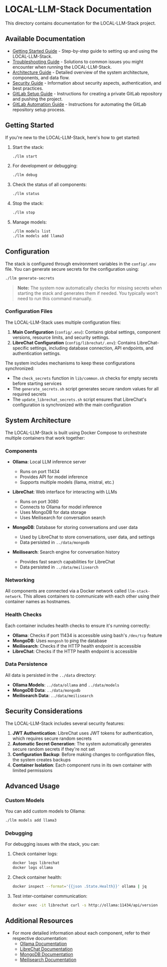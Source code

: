 # LOCAL-LLM-Stack Documentation

This directory contains documentation for the LOCAL-LLM-Stack project.

## Available Documentation

- [Getting Started Guide](getting-started.md) - Step-by-step guide to setting up and using the LOCAL-LLM-Stack.
- [Troubleshooting Guide](troubleshooting.md) - Solutions to common issues you might encounter when running the LOCAL-LLM-Stack.
- [Architecture Guide](architecture.md) - Detailed overview of the system architecture, components, and data flow.
- [Security Guide](security.md) - Information about security aspects, authentication, and best practices.
- [GitLab Setup Guide](gitlab-setup.md) - Instructions for creating a private GitLab repository and pushing the project.
- [GitLab Automation Guide](gitlab-automation.md) - Instructions for automating the GitLab repository setup process.

## Getting Started

If you're new to the LOCAL-LLM-Stack, here's how to get started:

1. Start the stack:
   ```bash
   ./llm start
   ```

2. For development or debugging:
   ```bash
   ./llm debug
   ```

3. Check the status of all components:
   ```bash
   ./llm status
   ```

4. Stop the stack:
   ```bash
   ./llm stop
   ```

5. Manage models:
   ```bash
   ./llm models list
   ./llm models add llama3
   ```

## Configuration

The stack is configured through environment variables in the `config/.env` file. You can generate secure secrets for the configuration using:

```bash
./llm generate-secrets
```

> **Note:** The system now automatically checks for missing secrets when starting the stack and generates them if needed. You typically won't need to run this command manually.

### Configuration Files

The LOCAL-LLM-Stack uses multiple configuration files:

1. **Main Configuration** (`config/.env`): Contains global settings, component versions, resource limits, and security settings.
2. **LibreChat Configuration** (`config/librechat/.env`): Contains LibreChat-specific settings, including database connection, API endpoints, and authentication settings.

The system includes mechanisms to keep these configurations synchronized:

- The `check_secrets` function in `lib/common.sh` checks for empty secrets before starting services
- The `generate_secrets.sh` script generates secure random values for all required secrets
- The `update_librechat_secrets.sh` script ensures that LibreChat's configuration is synchronized with the main configuration

## System Architecture

The LOCAL-LLM-Stack is built using Docker Compose to orchestrate multiple containers that work together:

### Components

- **Ollama**: Local LLM inference server
  - Runs on port 11434
  - Provides API for model inference
  - Supports multiple models (llama, mistral, etc.)

- **LibreChat**: Web interface for interacting with LLMs
  - Runs on port 3080
  - Connects to Ollama for model inference
  - Uses MongoDB for data storage
  - Uses Meilisearch for conversation search

- **MongoDB**: Database for storing conversations and user data
  - Used by LibreChat to store conversations, user data, and settings
  - Data persisted in `../data/mongodb`

- **Meilisearch**: Search engine for conversation history
  - Provides fast search capabilities for LibreChat
  - Data persisted in `../data/meilisearch`

### Networking

All components are connected via a Docker network called `llm-stack-network`. This allows containers to communicate with each other using their container names as hostnames.

### Health Checks

Each container includes health checks to ensure it's running correctly:

- **Ollama**: Checks if port 11434 is accessible using bash's `/dev/tcp` feature
- **MongoDB**: Uses `mongosh` to ping the database
- **Meilisearch**: Checks if the HTTP health endpoint is accessible
- **LibreChat**: Checks if the HTTP health endpoint is accessible

### Data Persistence

All data is persisted in the `../data` directory:

- **Ollama Models**: `../data/ollama` and `../data/models`
- **MongoDB Data**: `../data/mongodb`
- **Meilisearch Data**: `../data/meilisearch`

## Security Considerations

The LOCAL-LLM-Stack includes several security features:

1. **JWT Authentication**: LibreChat uses JWT tokens for authentication, which requires secure random secrets
2. **Automatic Secret Generation**: The system automatically generates secure random secrets if they're not set
3. **Configuration Backup**: Before making changes to configuration files, the system creates backups
4. **Container Isolation**: Each component runs in its own container with limited permissions

## Advanced Usage

### Custom Models

You can add custom models to Ollama:

```bash
./llm models add llama3
```

### Debugging

For debugging issues with the stack, you can:

1. Check container logs:
   ```bash
   docker logs librechat
   docker logs ollama
   ```

2. Check container health:
   ```bash
   docker inspect --format='{{json .State.Health}}' ollama | jq
   ```

3. Test inter-container communication:
   ```bash
   docker exec -it librechat curl -s http://ollama:11434/api/version
   ```

## Additional Resources

- For more detailed information about each component, refer to their respective documentation:
  - [Ollama Documentation](https://github.com/ollama/ollama)
  - [LibreChat Documentation](https://docs.librechat.ai/)
  - [MongoDB Documentation](https://www.mongodb.com/docs/)
  - [Meilisearch Documentation](https://www.meilisearch.com/docs)